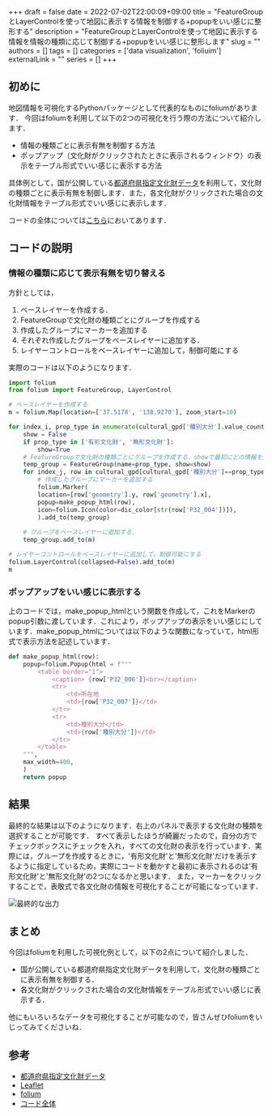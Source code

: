 +++ 
draft = false
date = 2022-07-02T22:00:09+09:00
title = "FeatureGroupとLayerControlを使って地図に表示する情報を制御する+popupをいい感じに整形する"
description = "FeatureGroupとLayerControlを使って地図に表示する情報を情報の種類に応じて制御する+popupをいい感じに整形します"
slug = ""
authors = []
tags = []
categories = ['data visualization', 'foliuim']
externalLink = ""
series = []
+++

## 初めに

地図情報を可視化するPythonパッケージとして代表的なものにfoliumがあります．
今回はfoliumを利用して以下の2つの可視化を行う際の方法について紹介します．

- 情報の種類ごとに表示有無を制御する方法
- ポップアップ（文化財がクリックされたときに表示されるウィンドウ）の表示をテーブル形式でいい感じに表示する方法

具体例として，国が公開している[都道府県指定文化財データ](https://nlftp.mlit.go.jp/ksj/gml/datalist/KsjTmplt-P32.html)を利用して，文化財の種類ごとに表示有無を制御します．また，各文化財がクリックされた場合の文化財情報をテーブル形式でいい感じに表示します．

コードの全体については[こちら](https://github.com/koya3to/blog-ingredient/blob/main/notebooks/FoliumFeatureGroup.ipynb)においてあります．

## コードの説明

### 情報の種類に応じて表示有無を切り替える

方針としては，

1. ベースレイヤーを作成する．
2. FeatureGroupで文化財の種類ごとにグループを作成する
3. 作成したグループにマーカーを追加する
4. それぞれ作成したグループをベースレイヤーに追加する．
5. レイヤーコントロールをベースレイヤーに追加して，制御可能にする

実際のコードは以下のようになります．

```python
import folium
from folium import FeatureGroup, LayerControl

# ベースレイヤーを作成する
m = folium.Map(location=['37.5178', '138.9270'], zoom_start=10)

for index_i, prop_type in enumerate(cultural_gpd['種別大分'].value_counts().index):
    show = False
    if prop_type in ['有形文化財', '無形文化財']:
        show=True
    # FeatureGroupで文化財の種類ごとにグループを作成する．showで最初にどの情報を選択するか制御可能
    temp_group = FeatureGroup(name=prop_type, show=show) 
    for index_j, row in cultural_gpd[cultural_gpd['種別大分']==prop_type].iterrows():
        # 作成したグループにマーカーを追加する
        folium.Marker(
        location=[row['geometry'].y, row['geometry'].x],
        popup=make_popup_html(row),
        icon=folium.Icon(color=dic_color[str(row['P32_004'])]),
        ).add_to(temp_group)
    
    # グループをベースレイヤーに追加する．
    temp_group.add_to(m)

# レイヤーコントロールをベースレイヤーに追加して，制御可能にする
folium.LayerControl(collapsed=False).add_to(m)
m
```

### ポップアップをいい感じに表示する

上のコードでは，make_popup_htmlという関数を作成して，これをMarkerのpopup引数に渡しています．これにより，ポップアップの表示をいい感じにしています．make_popup_htmlについては以下のような関数になっていて，html形式で表示方法を記述しています．

```python
def make_popup_html(row):
    popup=folium.Popup(html = f"""
        <table border="1">
            <caption> {row['P32_006']}<br></caption>
            <tr>
                <td>所在地
                <td>{row['P32_007']}</td>
            </tr>
            <tr>
                <td>種別大分</td>
                <td>{row['種別大分']}</td>
            </tr>
        </table>
    """,
    max_width=400,
    )
    return popup
```

## 結果

最終的な結果は以下のようになります．右上のパネルで表示する文化財の種類を選択することが可能です．
すべて表示したほうが綺麗だったので，自分の方でチェックボックスにチェックを入れ，すべての文化財の表示を行っています．実際には，グループを作成するときに，'有形文化財'と'無形文化財'だけを表示するように指定しているため，実際にコードを動かすと最初に表示されるのは'有形文化財'と'無形文化財'の2つになるかと思います．
また，マーカーをクリックすることで，表敬式で各文化財の情報を可視化することが可能になっています．

![最終的な出力](/fig/folium-layer/result.png)

## まとめ

今回はfoliumを利用した可視化例として，以下の2点について紹介しました．

- 国が公開している都道府県指定文化財データを利用して，文化財の種類ごとに表示有無を制御する．
- 各文化財がクリックされた場合の文化財情報をテーブル形式でいい感じに表示する．

他にもいろいろなデータを可視化することが可能なので，皆さんぜひfoliumをいじってみてくださいね．

## 参考

- [都道府県指定文化財データ](https://nlftp.mlit.go.jp/ksj/gml/datalist/KsjTmplt-P32.html)
- [Leaflet](https://leafletjs.com/)
- [folium](https://python-visualization.github.io/folium/)
- [コード全体](https://github.com/koya3to/blog-ingredient/blob/main/notebooks/FoliumFeatureGroup.ipynb)
